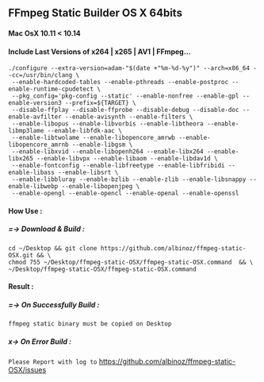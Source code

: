 ## FFmpeg Static Builder OS X 64bits
####  Mac OsX 10.11 < 10.14

#### Include Last Versions of x264 | x265 | AV1 | FFmpeg…


```
./configure --extra-version=adam-"$(date +"%m-%d-%y")" --arch=x86_64 --cc=/usr/bin/clang \
 --enable-hardcoded-tables --enable-pthreads --enable-postproc --enable-runtime-cpudetect \
 --pkg_config='pkg-config --static' --enable-nonfree --enable-gpl --enable-version3 --prefix=${TARGET} \
 --disable-ffplay --disable-ffprobe --disable-debug --disable-doc --enable-avfilter --enable-avisynth --enable-filters \
 --enable-libopus --enable-libvorbis --enable-libtheora --enable-libmp3lame --enable-libfdk-aac \
 --enable-libtwolame --enable-libopencore_amrwb --enable-libopencore_amrnb --enable-libgsm \
 --enable-libxvid --enable-libopenh264 --enable-libx264 --enable-libx265 --enable-libvpx --enable-libaom --enable-libdav1d \
 --enable-fontconfig --enable-libfreetype --enable-libfribidi --enable-libass --enable-libsrt \
 --enable-libbluray --enable-bzlib --enable-zlib --enable-libsnappy --enable-libwebp --enable-libopenjpeg \
 --enable-opengl --enable-opencl --enable-openal --enable-openssl
```

#### How Use :

##### =-> Download & Build :
```
cd ~/Desktop && git clone https://github.com/albinoz/ffmpeg-static-OSX.git && \
chmod 755 ~/Desktop/ffmpeg-static-OSX/ffmpeg-static-OSX.command  && \
~/Desktop/ffmpeg-static-OSX/ffmpeg-static-OSX.command
```

#### Result :

##### =-> On Successfully Build :
`ffmpeg static binary must be copied on Desktop`

##### x-> On Error Build :
`Please Report with log to`
https://github.com/albinoz/ffmpeg-static-OSX/issues

